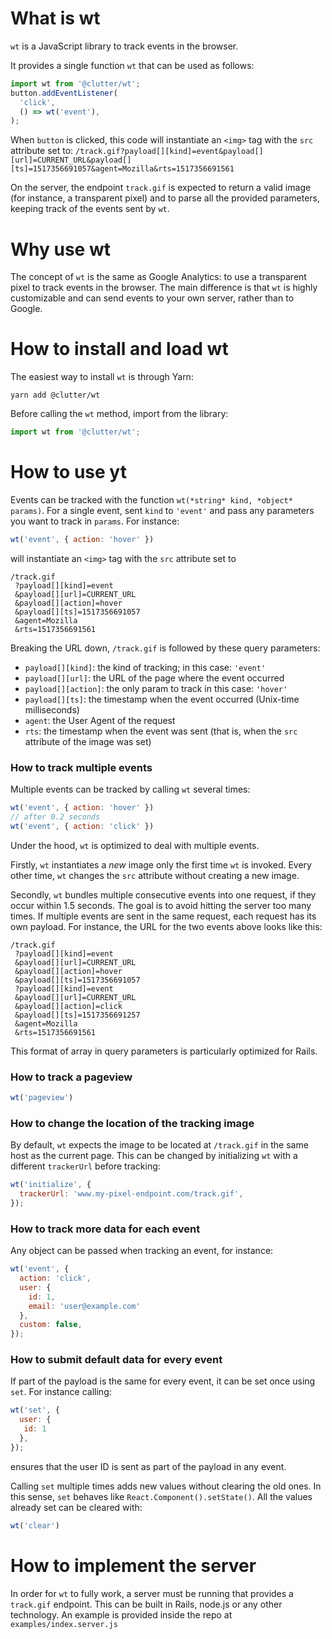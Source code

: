 # What is wt

`wt` is a JavaScript library to track events in the browser.

It provides a single function `wt` that can be used as follows:

```js
import wt from '@clutter/wt';
button.addEventListener(
  'click',
  () => wt('event'),
);
```

When `button` is clicked, this code will instantiate an `<img>` tag with the `src` attribute set to:
`/track.gif?payload[][kind]=event&payload[][url]=CURRENT_URL&payload[][ts]=1517356691057&agent=Mozilla&rts=1517356691561`

On the server, the endpoint `track.gif` is expected to return a valid image (for instance, a transparent pixel)
and to parse all the provided parameters, keeping track of the events sent by `wt`.

# Why use wt

The concept of `wt` is the same as Google Analytics: to use a transparent pixel to track events in the browser.
The main difference is that `wt` is highly customizable and can send events to your own server, rather than to Google.

# How to install and load wt

The easiest way to install `wt` is through Yarn:

```
yarn add @clutter/wt
```

Before calling the `wt` method, import from the library:

```js
import wt from '@clutter/wt';
```

# How to use yt

Events can be tracked with the function `wt(*string* kind, *object* params)`.
For a single event, sent `kind` to `'event'` and pass any parameters you want to track in `params`.
For instance:

```js
wt('event', { action: 'hover' })
```

will instantiate an `<img>` tag with the `src` attribute set to

```
/track.gif
 ?payload[][kind]=event
 &payload[][url]=CURRENT_URL
 &payload[][action]=hover
 &payload[][ts]=1517356691057
 &agent=Mozilla
 &rts=1517356691561
```

Breaking the URL down, `/track.gif` is followed by these query parameters:

- `payload[][kind]`: the kind of tracking; in this case: `'event'`
- `payload[][url]`: the URL of the page where the event occurred
- `payload[][action]`: the only param to track in this case: `'hover'`
- `payload[][ts]`: the timestamp when the event occurred (Unix-time milliseconds)
- `agent`: the User Agent of the request
- `rts`: the timestamp when the event was sent (that is, when the `src` attribute of the image was set)

### How to track multiple events

Multiple events can be tracked by calling `wt` several times:

```js
wt('event', { action: 'hover' })
// after 0.2 seconds
wt('event', { action: 'click' })
```

Under the hood, `wt` is optimized to deal with multiple events.

Firstly, `wt` instantiates a *new* image only the first time `wt` is invoked.
Every other time, `wt` changes the `src` attribute without creating a new image.

Secondly, `wt` bundles multiple consecutive events into one request, if they occur within 1.5 seconds.
The goal is to avoid hitting the server too many times.
If multiple events are sent in the same request, each request has its own payload.
For instance, the URL for the two events above looks like this:

```
/track.gif
 ?payload[][kind]=event
 &payload[][url]=CURRENT_URL
 &payload[][action]=hover
 &payload[][ts]=1517356691057
 ?payload[][kind]=event
 &payload[][url]=CURRENT_URL
 &payload[][action]=click
 &payload[][ts]=1517356691257
 &agent=Mozilla
 &rts=1517356691561
```

This format of array in query parameters is particularly optimized for Rails.

### How to track a pageview

```js
wt('pageview')
```

### How to change the location of the tracking image

By default, `wt` expects the image to be located at `/track.gif` in the same host as the current page.
This can be changed by initializing `wt` with a different `trackerUrl` before tracking:

```js
wt('initialize', {
  trackerUrl: 'www.my-pixel-endpoint.com/track.gif',
});
```

### How to track more data for each event

Any object can be passed when tracking an event, for instance:

```js
wt('event', {
  action: 'click',
  user: {
    id: 1,
    email: 'user@example.com'
  },
  custom: false,
});
```

### How to submit default data for every event

If part of the payload is the same for every event, it can be set once using `set`. For instance calling:

```js
wt('set', {
  user: {
   id: 1  
  },
});
```

ensures that the user ID is sent as part of the payload in any event.

Calling `set` multiple times adds new values without clearing the old ones.
In this sense, `set` behaves like `React.Component().setState()`.
All the values already set can be cleared with:

```js
wt('clear')
```

# How to implement the server

In order for `wt` to fully work, a server must be running that provides a `track.gif` endpoint.
This can be built in Rails, node.js or any other technology.
An example is provided inside the repo at `examples/index.server.js`
